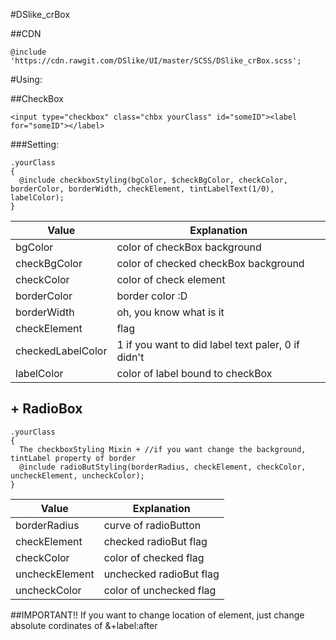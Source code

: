 #DSlike_crBox

##CDN
```
@include 'https://cdn.rawgit.com/DSlike/UI/master/SCSS/DSlike_crBox.scss';
```

#Using:

##CheckBox
```
<input type="checkbox" class="chbx yourClass" id="someID"><label for="someID"></label>
```

###Setting:

```
.yourClass
{
  @include checkboxStyling(bgColor, $checkBgColor, checkColor, borderColor, borderWidth, checkElement, tintLabelText(1/0), labelColor);
}
```
| Value | Explanation |
| --- | --- |
| bgColor 	         |color of checkBox background|
| checkBgColor      |color of checked checkBox background|
| checkColor 	       |color of check element|
| borderColor        |border color :D|
| borderWidth        |oh, you know what is it|
| checkElement       |flag|
| checkedLabelColor  |1 if you want to did label text paler, 0 if didn't|
| labelColor         |color of label bound to checkBox|

## + RadioBox
```
.yourClass
{
  The checkboxStyling Mixin + //if you want change the background, tintLabel property of border
  @include radioButStyling(borderRadius, checkElement, checkColor, uncheckElement, uncheckColor);
}
```
| Value | Explanation |
| --- | --- |
|borderRadius   |curve of radioButton|
|checkElement   |checked radioBut flag|
|checkColor     |color of checked flag|
|uncheckElement |unchecked radioBut flag|
|uncheckColor   |color of unchecked flag|

##IMPORTANT!!
If you want to change location of element, just change absolute cordinates of &+label:after
